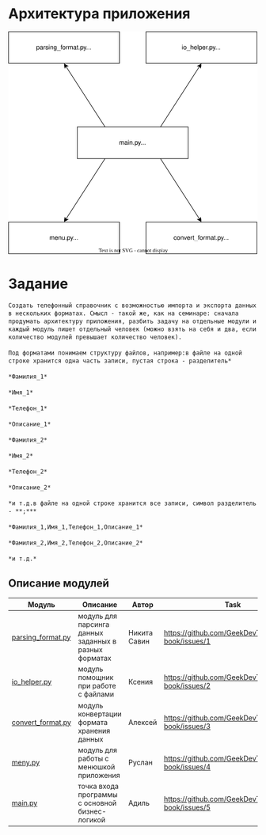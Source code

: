 # Архитектура приложения

![Architecture](Architecture.drawio.svg#center)

# Задание
    Создать телефонный справочник с возможностью импорта и экспорта данных в нескольких форматах. Смысл - такой же, как на семинаре: сначала продумать архитектуру приложения, разбить задачу на отдельные модули и каждый модуль пишет отдельный человек (можно взять на себя и два, если количество модулей превышает количество человек).

    Под форматами понимаем структуру файлов, например:в файле на одной строке хранится одна часть записи, пустая строка - разделитель*

    *Фамилия_1*

    *Имя_1*

    *Телефон_1*

    *Описание_1*

    *Фамилия_2*

    *Имя_2*

    *Телефон_2*

    *Описание_2*

    *и т.д.в файле на одной строке хранится все записи, символ разделитель - **;***

    *Фамилия_1,Имя_1,Телефон_1,Описание_1*

    *Фамилия_2,Имя_2,Телефон_2,Описание_2*

    *и т.д.*


## Описание модулей
| Модуль                                                                                                   | Описание                                              | Автор        | Task                                               |   |   |   |   |   |   |
|----------------------------------------------------------------------------------------------------------|-------------------------------------------------------|--------------|----------------------------------------------------|---|---|---|---|---|---|
| [parsing_format.py](https://github.com/GeekDevTeam/phone-book/tree/master/src/private/parsing_format.py) | модуль для парсинга данных заданных в разных форматах | Никита Савин | https://github.com/GeekDevTeam/phone-book/issues/1 |   |   |   |   |   |   |
| [io_helper.py](https://github.com/GeekDevTeam/phone-book/tree/master/src/utils/io_helper.py)             | модуль помощник при работе с файлами                  | Ксения       | https://github.com/GeekDevTeam/phone-book/issues/2 |   |   |   |   |   |   |
| [convert_format.py](https://github.com/GeekDevTeam/phone-book/tree/master/src/private/convert_format.py) | модуль конвертации формата хранения данных            | Алексей      | https://github.com/GeekDevTeam/phone-book/issues/3 |   |   |   |   |   |   |
| [meny.py](https://github.com/GeekDevTeam/phone-book/tree/master/src/meny.py)                             | модуль для работы с менюшкой приложения               | Руслан       | https://github.com/GeekDevTeam/phone-book/issues/4 |   |   |   |   |   |   |
| [main.py](https://github.com/GeekDevTeam/phone-book/tree/master/src/main.py)                             | точка входа программы с основной бизнес-логикой       | Адиль        | https://github.com/GeekDevTeam/phone-book/issues/5 |   |   |   |   |   |   |

